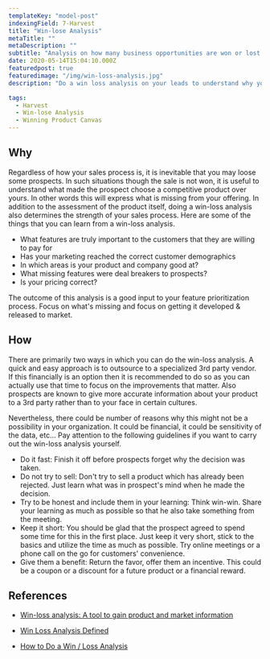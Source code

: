 ```yaml
---
templateKey: "model-post"
indexingField: 7-Harvest
title: "Win-lose Analysis"
metaTitle: ""
metaDescription: ""
subtitle: "Analysis on how many business opportunities are won or lost and most importantly, why?"
date: 2020-05-14T15:04:10.000Z
featuredpost: true
featuredimage: "/img/win-loss-analysis.jpg"
description: "Do a win loss analysis on your leads to understand why you lost and what are the strong points in your application. Analyze these results with different demographics in mind."

tags:
  - Harvest
  - Win-lose Analysis
  - Winning Product Canvas
---
```


## Why

Regardless of how your sales process is, it is inevitable that you may loose some prospects. In such situations though the sale is not won, it is useful to understand what made the prospect choose a competitive product over yours. In other words this will express what is missing from your offering. In addition to the assessment of the product itself, doing a win-loss analysis also determines the strength of your sales process. Here are some of the things that you can learn from a win-loss analysis.
- What features are truly important to the customers that they are willing to pay for
- Has your marketing reached the correct customer demographics
- In which areas is your product and company good at?
- What missing features were deal breakers to prospects?
- Is your pricing correct?

The outcome of this analysis is a good input to your feature prioritization process. Focus on what's missing and focus on getting it developed & released to market.

## How

There are primarily two ways in which you can do the win-loss analysis. A quick and easy approach is to outsource to a specialized 3rd party vendor. If this financially is an option then it is recommended to do so as you can actually use that time to focus on the improvements that matter. Also prospects are known to give more accurate information about your product to a 3rd party rather than to your face in certain cultures.

Nevertheless, there could be number of reasons why this might not be a possibility in your organization. It could be financial, it could be sensitivity of the data, etc... Pay attention to the following guidelines if you want to carry out the win-loss analysis yourself.
- Do it fast: Finish it off before prospects forget why the decision was taken.
- Do not try to sell: Don't try to sell a product which has already been rejected. Just learn what was in prospect's mind when he made the decision.
- Try to be honest and include them in your learning: Think win-win. Share your learning as much as possible so that he also take something from the meeting.
- Keep it short: You should be glad that the prospect agreed to spend some time for this in the first place. Just keep it very short, stick to the basics and utilize the time as much as possible. Try online meetings or a phone call on the go for customers' convenience.
- Give them a benefit: Return the favor, offer them an incentive. This could be a coupon or a discount for a future product or a financial reward. 

## References

- [Win-loss analysis: A tool to gain product and market information](https://learn.marsdd.com/article/win-loss-analysis/)

- [Win Loss Analysis Defined](https://theanovagroup.com/win-loss-analysis-services/win-loss-analysis/win-loss-analysis-defined)

- [How to Do a Win / Loss Analysis](https://www.crayon.co/blog/how-to-do-win-loss-analysis-examples-resources)